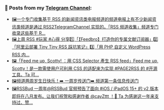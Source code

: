 ### 📰 Posts from my [Telegram Channel](https://t.me/s/aboutrss):
<!-- BLOG-POST-LIST:START -->
- [🖼一个专门收集基于 RSS 的新闻资讯类电报频道的频道电报上有不少新闻资讯类频道是通过 RSS2TelegramChannel 实现的。「RSS 频道收集」频道专门收录这些基于 R...](https://t.me/aboutrss/1068)
- [🖼上周 RSS #玩家 #心得 分享1️⃣「【Feedbro】打造你的专属文献订阅器」2️⃣「阿里云部署 Tiny Tiny RSS 踩坑笔记」3️⃣「用 PHP 自定义 WordPress RSS 内...](https://t.me/aboutrss/1067)
- [🖼「Feed me up, Scotty! ：用 CSS Selector 產生 RSS feed」Feed me up, Scotty！是一款需使用户可利用 CSS 的适配来为实现 #PAGE2RSS 的 #开源 工具。Ta 可...](https://t.me/aboutrss/1066)
- [🖼频道两周岁生日快乐！➡️ 一周岁传送门➡️ 频道第一条信息传送门](https://t.me/aboutrss/1065)
- [🖼RSSBud 一周年@RSSBud 官频预告了面向 #iOS / iPadOS 15+ 的 v2 版本即将在八月发布。让我们祝贺和感谢作者 @cayZttt ！👏  Ta 为感谢这一年来支持过、赞...](https://t.me/aboutrss/1064)
<!-- BLOG-POST-LIST:END -->

<!--
**AboutRSS/AboutRSS** is a ✨ _special_ ✨ repository because its `README.md` (this file) appears on your GitHub profile.

Here are some ideas to get you started:

- 🔭 I’m currently working on ...
- 🌱 I’m currently learning ...
- 👯 I’m looking to collaborate on ...
- 🤔 I’m looking for help with ...
- 💬 Ask me about ...
- 📫 How to reach me: ...
- 😄 Pronouns: ...
- ⚡ Fun fact: ...
-->
